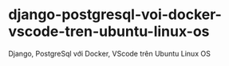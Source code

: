 # django-postgresql-voi-docker-vscode-tren-ubuntu-linux-os
Django, PostgreSql với Docker, VScode trên Ubuntu Linux OS
